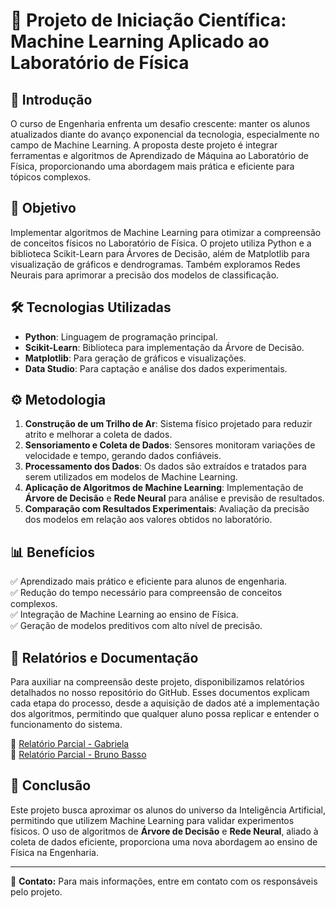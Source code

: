 # 📌 Projeto de Iniciação Científica: Machine Learning Aplicado ao Laboratório de Física

## 📖 Introdução

O curso de Engenharia enfrenta um desafio crescente: manter os alunos atualizados diante do avanço exponencial da tecnologia, especialmente no campo de Machine Learning. A proposta deste projeto é integrar ferramentas e algoritmos de Aprendizado de Máquina ao Laboratório de Física, proporcionando uma abordagem mais prática e eficiente para tópicos complexos.

## 🎯 Objetivo

Implementar algoritmos de Machine Learning para otimizar a compreensão de conceitos físicos no Laboratório de Física. O projeto utiliza Python e a biblioteca Scikit-Learn para Árvores de Decisão, além de Matplotlib para visualização de gráficos e dendrogramas. Também exploramos Redes Neurais para aprimorar a precisão dos modelos de classificação.

## 🛠 Tecnologias Utilizadas

- **Python**: Linguagem de programação principal.
- **Scikit-Learn**: Biblioteca para implementação da Árvore de Decisão.
- **Matplotlib**: Para geração de gráficos e visualizações.
- **Data Studio**: Para captação e análise dos dados experimentais.

## ⚙️ Metodologia

1. **Construção de um Trilho de Ar**: Sistema físico projetado para reduzir atrito e melhorar a coleta de dados.
2. **Sensoriamento e Coleta de Dados**: Sensores monitoram variações de velocidade e tempo, gerando dados confiáveis.
3. **Processamento dos Dados**: Os dados são extraídos e tratados para serem utilizados em modelos de Machine Learning.
4. **Aplicação de Algoritmos de Machine Learning**: Implementação de **Árvore de Decisão** e **Rede Neural** para análise e previsão de resultados.
5. **Comparação com Resultados Experimentais**: Avaliação da precisão dos modelos em relação aos valores obtidos no laboratório.

## 📊 Benefícios

✅ Aprendizado mais prático e eficiente para alunos de engenharia.\
✅ Redução do tempo necessário para compreensão de conceitos complexos.\
✅ Integração de Machine Learning ao ensino de Física.\
✅ Geração de modelos preditivos com alto nível de precisão.

## 📂 Relatórios e Documentação

Para auxiliar na compreensão deste projeto, disponibilizamos relatórios detalhados no nosso repositório do GitHub. Esses documentos explicam cada etapa do processo, desde a aquisição de dados até a implementação dos algoritmos, permitindo que qualquer aluno possa replicar e entender o funcionamento do sistema.

🔗 [Relatório Parcial - Gabriela](#)  
🔗 [Relatório Parcial - Bruno Basso](#)

## 📌 Conclusão

Este projeto busca aproximar os alunos do universo da Inteligência Artificial, permitindo que utilizem Machine Learning para validar experimentos físicos. O uso de algoritmos de **Árvore de Decisão** e **Rede Neural**, aliado à coleta de dados eficiente, proporciona uma nova abordagem ao ensino de Física na Engenharia.

---

📩 **Contato:** Para mais informações, entre em contato com os responsáveis pelo projeto.

